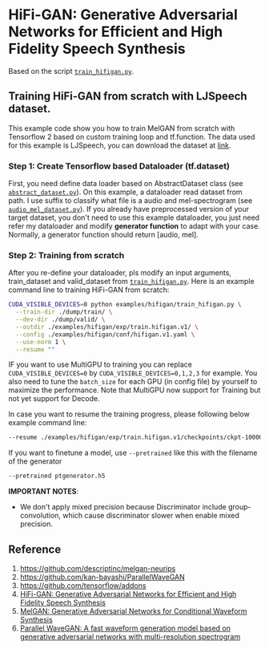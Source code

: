 # HiFi-GAN: Generative Adversarial Networks for Efficient and High Fidelity Speech Synthesis
Based on the script [`train_hifigan.py`](https://github.com/tensorspeech/TensorFlowTTS/tree/master/examples/hifigan/train_hifigan.py).

## Training HiFi-GAN from scratch with LJSpeech dataset.
This example code show you how to train MelGAN from scratch with Tensorflow 2 based on custom training loop and tf.function. The data used for this example is LJSpeech, you can download the dataset at  [link](https://keithito.com/LJ-Speech-Dataset/).

### Step 1: Create Tensorflow based Dataloader (tf.dataset)
First, you need define data loader based on AbstractDataset class (see [`abstract_dataset.py`](https://github.com/tensorspeech/TensorFlowTTS/tree/master/tensorflow_tts/datasets/abstract_dataset.py)). On this example, a dataloader read dataset from path. I use suffix to classify what file is a audio and mel-spectrogram (see [`audio_mel_dataset.py`](https://github.com/tensorspeech/TensorFlowTTS/tree/master/examples/melgan/audio_mel_dataset.py)). If you already have preprocessed version of your target dataset, you don't need to use this example dataloader, you just need refer my dataloader and modify **generator function** to adapt with your case. Normally, a generator function should return [audio, mel].

### Step 2: Training from scratch
After you re-define your dataloader, pls modify an input arguments, train_dataset and valid_dataset from [`train_hifigan.py`](https://github.com/tensorspeech/TensorFlowTTS/tree/master/examples/hifigan/train_hifigan.py). Here is an example command line to training HiFi-GAN from scratch:


```bash
CUDA_VISIBLE_DEVICES=0 python examples/hifigan/train_hifigan.py \
  --train-dir ./dump/train/ \
  --dev-dir ./dump/valid/ \
  --outdir ./examples/hifigan/exp/train.hifigan.v1/ \
  --config ./examples/hifigan/conf/hifigan.v1.yaml \
  --use-norm 1 \
  --resume ""
```

IF you want to use MultiGPU to training you can replace `CUDA_VISIBLE_DEVICES=0` by `CUDA_VISIBLE_DEVICES=0,1,2,3` for example. You also need to tune the `batch_size` for each GPU (in config file) by yourself to maximize the performance. Note that MultiGPU now support for Training but not yet support for Decode.

In case you want to resume the training progress, please following below example command line:

```bash
--resume ./examples/hifigan/exp/train.hifigan.v1/checkpoints/ckpt-100000
```

If you want to finetune a model, use `--pretrained` like this with the filename of the generator
```bash
--pretrained ptgenerator.h5
```

**IMPORTANT NOTES**:

- We don't apply mixed precision because Discriminator include group-convolution, which cause discriminator slower when enable mixed precision.


## Reference

1. https://github.com/descriptinc/melgan-neurips
2. https://github.com/kan-bayashi/ParallelWaveGAN
3. https://github.com/tensorflow/addons
4. [HiFi-GAN: Generative Adversarial Networks for Efficient and High Fidelity Speech Synthesis](https://arxiv.org/abs/2010.05646)
5. [MelGAN: Generative Adversarial Networks for Conditional Waveform Synthesis](https://arxiv.org/abs/1910.06711)
6. [Parallel WaveGAN: A fast waveform generation model based on generative adversarial networks with multi-resolution spectrogram](https://arxiv.org/abs/1910.11480)